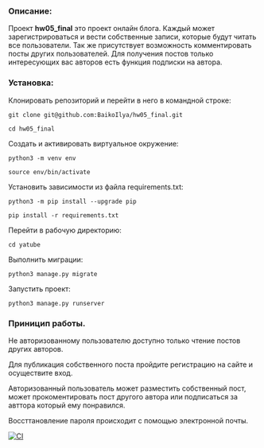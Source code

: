 ### Описание:

Проект **hw05_final** это проект онлайн блога. Каждый может зарегистрироваться и вести собственные записи, которые будут читать все пользователи. Так же присутствует возможность комментировать посты других пользователей. Для получения постов только интересующих вас авторов есть функция подписки на автора.

### Установка:

Клонировать репозиторий и перейти в него в командной строке:

```
git clone git@github.com:BaikoIlya/hw05_final.git
```

```
cd hw05_final
```

Cоздать и активировать виртуальное окружение:

```
python3 -m venv env
```

```
source env/bin/activate
```

Установить зависимости из файла requirements.txt:

```
python3 -m pip install --upgrade pip
```

```
pip install -r requirements.txt
```
Перейти в рабочую директорию:

```
cd yatube
```

Выполнить миграции:

```
python3 manage.py migrate
```

Запустить проект:

```
python3 manage.py runserver
```

### Приницип работы.

Не авторизованному пользователю доступно только чтение постов других авторов.

Для публикация собственного поста пройдите регистрацию на сайте и осуществите вход. 


Авторизованный пользователь может разместить собственный пост, может прокоментировать пост другого автора или подписаться за авттора который ему понравился.


Воссттановление пароля происходит с помощью электронной почты.


[![CI](https://github.com/yandex-praktikum/hw05_final/actions/workflows/python-app.yml/badge.svg?branch=master)](https://github.com/yandex-praktikum/hw05_final/actions/workflows/python-app.yml)
